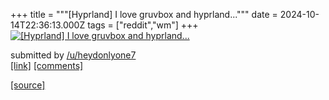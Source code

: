 +++
title = """[Hyprland] I love gruvbox and hyprland..."""
date = 2024-10-14T22:36:13.000Z
tags = ["reddit","wm"]
+++
[![[Hyprland] I love gruvbox and hyprland...](https://b.thumbs.redditmedia.com/M9eWGyhjSSdm9tAuoz1KyeMust2hcfoPKfGKqGdYgPo.jpg "[Hyprland] I love gruvbox and hyprland...")](https://www.reddit.com/r/unixporn/comments/1g3stp8/hyprland_i_love_gruvbox_and_hyprland/)

submitted by [/u/heydonlyone7](https://www.reddit.com/user/heydonlyone7)  
[\[link\]](https://www.reddit.com/gallery/1g3stp8) [\[comments\]](https://www.reddit.com/r/unixporn/comments/1g3stp8/hyprland_i_love_gruvbox_and_hyprland/)

[[source]](https://www.reddit.com/r/unixporn/comments/1g3stp8/hyprland_i_love_gruvbox_and_hyprland/)
